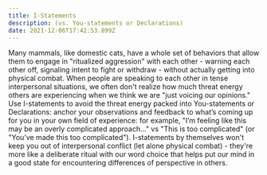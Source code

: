 ```yaml
---
title: I-Statements
description: (vs. You-statements or Declarations)
date: 2021-12-06T17:42:53.899Z
---
```

Many mammals, like domestic cats, have a whole set of behaviors that allow them to engage in "ritualized aggression" with each other - warning each other off, signaling intent to fight or withdraw - without actually getting into physical combat. When people are speaking to each other in tense interpersonal situations, we often don't realize how much threat energy others are experiencing when we think we are "just voicing our opinions." Use I-statements to avoid the threat energy packed into You-statements or Declarations: anchor your observations and feedback to what’s coming up for you in your own field of experience: for example, "I’m feeling like this may be an overly complicated approach…" vs "This is too complicated" (or "You’ve made this too complicated"). I-statements by themselves won't keep you out of interpersonal conflict (let alone physical combat) - they're more like a deliberate ritual with our word choice that helps put our mind in a good state for encountering differences of perspective in others.